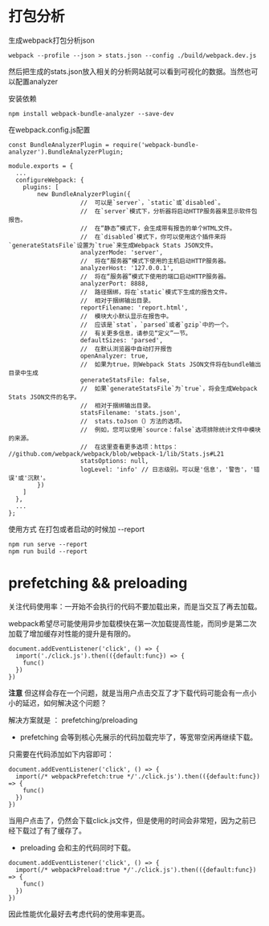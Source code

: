 # 打包分析



生成webpack打包分析json

```
webpack --profile --json > stats.json --config ./build/webpack.dev.js
```

然后把生成的stats.json放入相关的分析网站就可以看到可视化的数据。当然也可以配置analyzer

安装依赖

```
npm install webpack-bundle-analyzer --save-dev
```

在webpack.config.js配置

```
const BundleAnalyzerPlugin = require('webpack-bundle-analyzer').BundleAnalyzerPlugin;
 
module.exports = {
  ...
  configureWebpack: {
    plugins: [
        new BundleAnalyzerPlugin({
                    //  可以是`server`，`static`或`disabled`。
                    //  在`server`模式下，分析器将启动HTTP服务器来显示软件包报告。
                    //  在“静态”模式下，会生成带有报告的单个HTML文件。
                    //  在`disabled`模式下，你可以使用这个插件来将`generateStatsFile`设置为`true`来生成Webpack Stats JSON文件。
                    analyzerMode: 'server',
                    //  将在“服务器”模式下使用的主机启动HTTP服务器。
                    analyzerHost: '127.0.0.1',
                    //  将在“服务器”模式下使用的端口启动HTTP服务器。
                    analyzerPort: 8888, 
                    //  路径捆绑，将在`static`模式下生成的报告文件。
                    //  相对于捆绑输出目录。
                    reportFilename: 'report.html',
                    //  模块大小默认显示在报告中。
                    //  应该是`stat`，`parsed`或者`gzip`中的一个。
                    //  有关更多信息，请参见“定义”一节。
                    defaultSizes: 'parsed',
                    //  在默认浏览器中自动打开报告
                    openAnalyzer: true,
                    //  如果为true，则Webpack Stats JSON文件将在bundle输出目录中生成
                    generateStatsFile: false, 
                    //  如果`generateStatsFile`为`true`，将会生成Webpack Stats JSON文件的名字。
                    //  相对于捆绑输出目录。
                    statsFilename: 'stats.json',
                    //  stats.toJson（）方法的选项。
                    //  例如，您可以使用`source：false`选项排除统计文件中模块的来源。
                    //  在这里查看更多选项：https：  //github.com/webpack/webpack/blob/webpack-1/lib/Stats.js#L21
                    statsOptions: null,
                    logLevel: 'info' // 日志级别。可以是'信息'，'警告'，'错误'或'沉默'。
        })
    ]
  }, 
  ...
};
```

使用方式 在打包或者启动的时候加 --report

```
npm run serve --report
npm run build --report
```

# prefetching && preloading

关注代码使用率：一开始不会执行的代码不要加载出来，而是当交互了再去加载。

webpack希望尽可能使用异步加载模快在第一次加载提高性能，而同步是第二次加载了增加缓存对性能的提升是有限的。

```
document.addEventListener('click', () => {
  import('./click.js').then(({default:func}) => {
    func()
  })
})

```

**注意** 但这样会存在一个问题，就是当用户点击交互了才下载代码可能会有一点小小的延迟，如何解决这个问题？

解决方案就是 ： prefetching/preloading

- prefetching 会等到核心先展示的代码加载完毕了，等宽带空闲再继续下载。

只需要在代码添加如下内容即可：

```
document.addEventListener('click', () => {
  import(/* webpackPrefetch:true */'./click.js').then(({default:func}) => {
    func()
  })
})
```

当用户点击了，仍然会下载click.js文件，但是使用的时间会非常短，因为之前已经下载过了有了缓存了。

- preloading 会和主的代码同时下载。

```
document.addEventListener('click', () => {
  import(/* webpackPreload:true */'./click.js').then(({default:func}) => {
    func()
  })
})
```

因此性能优化最好去考虑代码的使用率更高。




